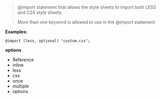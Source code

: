 >@import statement that allows the style sheets to import both LESS and CSS style sheets.

>More than one keyword is allowed to use in the @import statement

**Examples:**

`@import (less, optional) "custom.css";`

**options**
- Reference
- inline
- less
- css
- once
- multiple
- options
